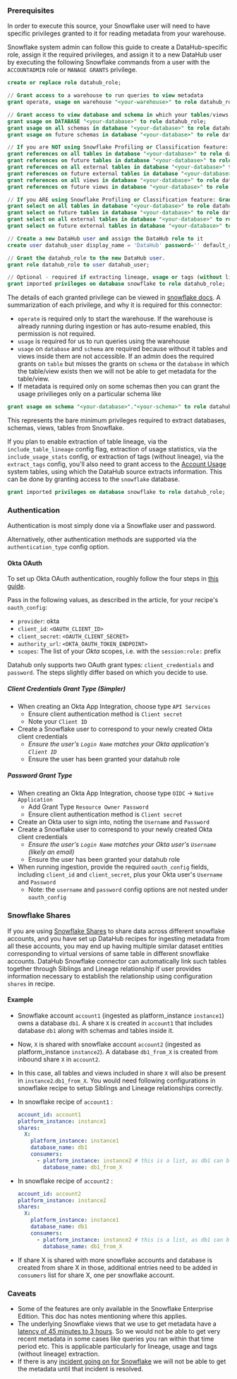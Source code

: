 ### Prerequisites

In order to execute this source, your Snowflake user will need to have specific privileges granted to it for reading metadata
from your warehouse.

Snowflake system admin can follow this guide to create a DataHub-specific role, assign it the required privileges, and assign it to a new DataHub user by executing the following Snowflake commands from a user with the `ACCOUNTADMIN` role or `MANAGE GRANTS` privilege.

```sql
create or replace role datahub_role;

// Grant access to a warehouse to run queries to view metadata
grant operate, usage on warehouse "<your-warehouse>" to role datahub_role;

// Grant access to view database and schema in which your tables/views exist
grant usage on DATABASE "<your-database>" to role datahub_role;
grant usage on all schemas in database "<your-database>" to role datahub_role;
grant usage on future schemas in database "<your-database>" to role datahub_role;

// If you are NOT using Snowflake Profiling or Classification feature: Grant references privileges to your tables and views
grant references on all tables in database "<your-database>" to role datahub_role;
grant references on future tables in database "<your-database>" to role datahub_role;
grant references on all external tables in database "<your-database>" to role datahub_role;
grant references on future external tables in database "<your-database>" to role datahub_role;
grant references on all views in database "<your-database>" to role datahub_role;
grant references on future views in database "<your-database>" to role datahub_role;

// If you ARE using Snowflake Profiling or Classification feature: Grant select privileges to your tables
grant select on all tables in database "<your-database>" to role datahub_role;
grant select on future tables in database "<your-database>" to role datahub_role;
grant select on all external tables in database "<your-database>" to role datahub_role;
grant select on future external tables in database "<your-database>" to role datahub_role;

// Create a new DataHub user and assign the DataHub role to it
create user datahub_user display_name = 'DataHub' password='' default_role = datahub_role default_warehouse = '<your-warehouse>';

// Grant the datahub_role to the new DataHub user.
grant role datahub_role to user datahub_user;

// Optional - required if extracting lineage, usage or tags (without lineage)
grant imported privileges on database snowflake to role datahub_role;
```

The details of each granted privilege can be viewed in [snowflake docs](https://docs.snowflake.com/en/user-guide/security-access-control-privileges.html). A summarization of each privilege, and why it is required for this connector:

- `operate` is required only to start the warehouse. 
  If the warehouse is already running during ingestion or has auto-resume enabled,
  this permission is not required.
- `usage` is required for us to run queries using the warehouse
- `usage` on `database` and `schema` are required because without it tables and views inside them are not accessible. If an admin does the required grants on `table` but misses the grants on `schema` or the `database` in which the table/view exists then we will not be able to get metadata for the table/view.
- If metadata is required only on some schemas then you can grant the usage privilieges only on a particular schema like

```sql
grant usage on schema "<your-database>"."<your-schema>" to role datahub_role;
```

This represents the bare minimum privileges required to extract databases, schemas, views, tables from Snowflake.

If you plan to enable extraction of table lineage, via the `include_table_lineage` config flag, extraction of usage statistics, via the `include_usage_stats` config, or extraction of tags (without lineage), via the `extract_tags` config, you'll also need to grant access to the [Account Usage](https://docs.snowflake.com/en/sql-reference/account-usage.html) system tables, using which the DataHub source extracts information. This can be done by granting access to the `snowflake` database.

```sql
grant imported privileges on database snowflake to role datahub_role;
```

### Authentication
Authentication is most simply done via a Snowflake user and password.

Alternatively, other authentication methods are supported via the `authentication_type` config option.

#### Okta OAuth
To set up Okta OAuth authentication, roughly follow the four steps in [this guide](https://docs.snowflake.com/en/user-guide/oauth-okta).

Pass in the following values, as described in the article, for your recipe's `oauth_config`:
- `provider`: okta
- `client_id`: `<OAUTH_CLIENT_ID>`
- `client_secret`: `<OAUTH_CLIENT_SECRET>`
- `authority_url`: `<OKTA_OAUTH_TOKEN_ENDPOINT>`
- `scopes`: The list of your *Okta* scopes, i.e. with the `session:role:` prefix

Datahub only supports two OAuth grant types: `client_credentials` and `password`.
The steps slightly differ based on which you decide to use.

##### Client Credentials Grant Type (Simpler)
- When creating an Okta App Integration, choose type `API Services`
  + Ensure client authentication method is `Client secret`
  + Note your `Client ID`
- Create a Snowflake user to correspond to your newly created Okta client credentials
  + *Ensure the user's `Login Name` matches your Okta application's `Client ID`*
  + Ensure the user has been granted your datahub role

##### Password Grant Type
- When creating an Okta App Integration, choose type `OIDC` -> `Native Application`
  + Add Grant Type `Resource Owner Password`
  + Ensure client authentication method is `Client secret`
- Create an Okta user to sign into, noting the `Username` and `Password`
- Create a Snowflake user to correspond to your newly created Okta client credentials
  + *Ensure the user's `Login Name` matches your Okta user's `Username` (likely an email)*
  + Ensure the user has been granted your datahub role
- When running ingestion, provide the required `oauth_config` fields,
  including `client_id` and `client_secret`, plus your Okta user's `Username` and `Password`
  * Note: the `username` and `password` config options are not nested under `oauth_config`

### Snowflake Shares
If you are using [Snowflake Shares](https://docs.snowflake.com/en/user-guide/data-sharing-provider) to share data across different snowflake accounts, and you have set up DataHub recipes for ingesting metadata from all these accounts, you may end up having multiple similar dataset entities corresponding to virtual versions of same table in different snowflake accounts. DataHub Snowflake connector can automatically link such tables together through Siblings and Lineage relationship if user provides information necessary to establish the relationship using configuration `shares` in recipe. 

#### Example
- Snowflake account `account1` (ingested as platform_instance `instance1`) owns a database `db1`. A share `X` is created in `account1` that includes database `db1` along with schemas and tables inside it. 
- Now, `X` is shared with snowflake account `account2` (ingested as platform_instance `instance2`). A database `db1_from_X` is created from inbound share `X` in `account2`.
- In this case, all tables and views included in share `X` will also be present in `instance2`.`db1_from_X`. You would need following configurations in snowflake recipe to setup Siblings and Lineage relationships correctly.
- In snowflake recipe of `account1` :

  ```yaml
  account_id: account1
  platform_instance: instance1
  shares:
    X: 
      platform_instance: instance1
      database_name: db1
      consumers:
        - platform_instance: instance2 # this is a list, as db1 can be shared with multiple snowflake accounts using X
          database_name: db1_from_X
  ```
- In snowflake recipe of `account2` :

  ```yaml
  account_id: account2
  platform_instance: instance2
  shares:
    X: 
      platform_instance: instance1
      database_name: db1
      consumers:
        - platform_instance: instance2 # this is a list, as db1 can be shared with multiple snowflake accounts using X
          database_name: db1_from_X
  ```

- If share X is shared with more snowflake accounts and database is created from share X in those, additional entries need to be added in `consumers` list for share X, one per snowflake account.
### Caveats

- Some of the features are only available in the Snowflake Enterprise Edition. This doc has notes mentioning where this applies.
- The underlying Snowflake views that we use to get metadata have a [latency of 45 minutes to 3 hours](https://docs.snowflake.com/en/sql-reference/account-usage.html#differences-between-account-usage-and-information-schema). So we would not be able to get very recent metadata in some cases like queries you ran within that time period etc. This is applicable particularly for lineage, usage and tags (without lineage) extraction.
- If there is any [incident going on for Snowflake](https://status.snowflake.com/) we will not be able to get the metadata until that incident is resolved.
